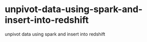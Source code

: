 # unpivot-data-using-spark-and-insert-into-redshift
unpivot data using spark and insert into redshift

